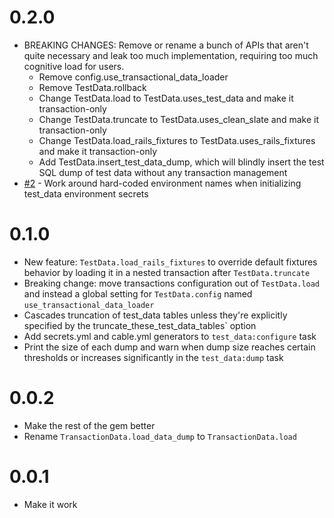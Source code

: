 # 0.2.0

- BREAKING CHANGES: Remove or rename a bunch of APIs that aren't quite necessary
  and leak too much implementation, requiring too much cognitive load for users.
  - Remove config.use_transactional_data_loader
  - Remove TestData.rollback
  - Change TestData.load to TestData.uses_test_data and make it transaction-only
  - Change TestData.truncate to TestData.uses_clean_slate and make it
    transaction-only
  - Change TestData.load_rails_fixtures to TestData.uses_rails_fixtures and make
    it transaction-only
  - Add TestData.insert_test_data_dump, which will blindly insert the test SQL
    dump of test data without any transaction management
- [#2](https://github.com/testdouble/test_data/issues/2) - Work around
  hard-coded environment names when initializing test_data environment secrets

# 0.1.0

- New feature: `TestData.load_rails_fixtures` to override default fixtures
  behavior by loading it in a nested transaction after `TestData.truncate`
- Breaking change: move transactions configuration out of `TestData.load` and
  instead a global setting for `TestData.config` named
  `use_transactional_data_loader`
- Cascades truncation of test_data tables unless they're explicitly specified by
  the truncate_these_test_data_tables` option
- Add secrets.yml and cable.yml generators to `test_data:configure` task
- Print the size of each dump and warn when dump size reaches certain thresholds
  or increases significantly in the `test_data:dump` task

# 0.0.2

- Make the rest of the gem better
- Rename `TransactionData.load_data_dump` to `TransactionData.load`

# 0.0.1

- Make it work

